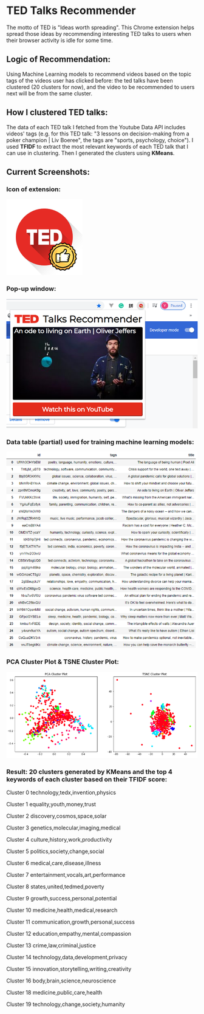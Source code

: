 # TED Talks Recommender
The motto of TED is "Ideas worth spreading". This Chrome extension helps spread those ideas by recommending interesting TED talks to users when their browser activity is idle for some time.

## Logic of Recommendation:
Using Machine Learning models to recommend videos based on the topic tags of the videos user has clicked before: the ted talks have been clustered (20 clusters for now), and the video to be recommended to users next will be from the same cluster. 

## How I clustered TED talks:
The data of each TED talk I fetched from the Youtube Data API includes videos' tags (e.g. for this TED talk: "3 lessons on decision-making from a poker champion | Liv Boeree", the tags are "sports, psychology, choice"). I used **TFIDF** to extract the most relevant keywords of each TED talk that I can use in clustering. Then I generated the clusters using **KMeans**. 

## Current Screenshots:

### Icon of extension:
![extension-icon](https://github.com/JoyceHe1998/TED-Talks-Recommender/blob/master/TED-round-200.png)

### Pop-up window:
![pop-up-window](https://github.com/JoyceHe1998/TED-Talks-Recommender/blob/master/screenshots/pop-up-screenshot.png)

### Data table (partial) used for training machine learning models:
![jupyter_table](https://github.com/JoyceHe1998/TED-Talks-Recommender/blob/master/screenshots/jupyter_table.png)

### PCA Cluster Plot & TSNE Cluster Plot:
![cluster_plots](https://github.com/JoyceHe1998/TED-Talks-Recommender/blob/master/screenshots/PCA_TSNE_cluster_plot.png)

### Result: 20 clusters generated by KMeans and the top 4 keywords of each cluster based on their TFIDF score:
Cluster 0
technology,tedx,invention,physics

Cluster 1
equality,youth,money,trust

Cluster 2
discovery,cosmos,space,solar

Cluster 3
genetics,molecular,imaging,medical

Cluster 4
culture,history,work,productivity

Cluster 5
politics,society,change,social

Cluster 6
medical,care,disease,illness

Cluster 7
entertainment,vocals,art,performance

Cluster 8
states,united,tedmed,poverty

Cluster 9
growth,success,personal,potential

Cluster 10
medicine,health,medical,research

Cluster 11
communication,growth,personal,success

Cluster 12
education,empathy,mental,compassion

Cluster 13
crime,law,criminal,justice

Cluster 14
technology,data,development,privacy

Cluster 15
innovation,storytelling,writing,creativity

Cluster 16
body,brain,science,neuroscience

Cluster 18
medicine,public,care,health

Cluster 19
technology,change,society,humanity
